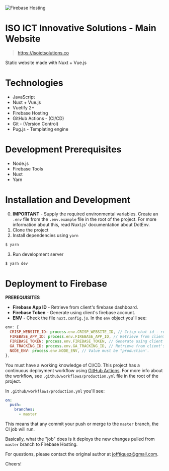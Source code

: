 ![Firebase Hosting](https://github.com/jofftiquez/iso-ict-solutions-website/workflows/Deploy:Prod/badge.svg?branch=master)

# ISO ICT Innovative Solutions - Main Website

> https://isoictsolutions.co

Static website made with Nuxt + Vue.js

# Technologies

- JavaScript
- Nuxt + Vue.js
- Vuetify 2+
- Firebase Hosting
- GitHub Actions - (CI/CD)
- Git - (Version Control)
- Pug.js - Templating engine

# Development Prerequisites

- Node.js
- Firebase Tools
- Nuxt
- Yarn

# Installation and Development

0. **IMPORTANT** - Supply the required environmental variables. Create an `.env` file from the `.env.example` file in the root of the project. For more information about this, read Nuxt.js' documentation about DotEnv.
1. Clone the project
2. Install dependencies using `yarn`
```bash
$ yarn
```
3. Run development server
```bash
$ yarn dev
```

# Deployment to Firebase

**PREREQUISITES**

- **Firebase App ID** - Retrieve from client's firebase dashboard.
- **Firebase Token** - Generate using client's firebase account.
- **ENV** - Check the file `nuxt.config.js`. In the `env` object you'll see:

```javascript
env: {
  CRISP_WEBSITE_ID: process.env.CRISP_WEBSITE_ID, // Crisp chat id - retrieve from client's crisp dashboard
  FIREBASE_APP_ID: process.env.FIREBASE_APP_ID, // Retrieve from client's firebase dashboard.
  FIREBASE_TOKEN: process.env.FIREBASE_TOKEN, // Generate using client's firebase account.
  GA_TRACKING_ID: process.env.GA_TRACKING_ID, // Retrieve from client's google analytics account.
  NODE_ENV: process.env.NODE_ENV, // Value must be "production'.
},
```

You must have a working knowledge of CI/CD. This project has a continuous deployment workflow using [GitHub Actions](https://help.github.com/en/actions). For more info about the workflow, see `.github/workflows/production.yml` file in the root of the project.

In `.github/workflows/production.yml` you'll see:
```yml
on: 
  push:
    branches:
      - master
```
This means that any commit your push or merge to the `master` branch, the CI job will run.

Basically, what the "job" does is it deploys the new changes pulled from `master` branch to Firebase Hosting.

For questions, please contact the original author at jofftiquez@gmail.com.

Cheers!
